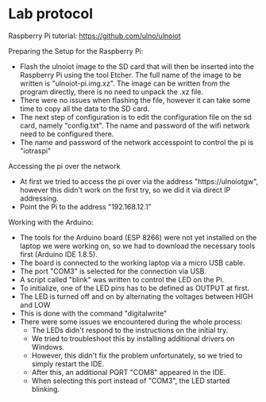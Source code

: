 # Lab protocol

Raspberry Pi tutorial: https://github.com/ulno/ulnoiot

Preparing the Setup for the Raspberry Pi:
- Flash the ulnoiot image to the SD card that will then be inserted into the Raspberry Pi using the tool Etcher. The full name of the image to be written is "ulnoiot-pi.img.xz". The image can be written from the program directly, there is no need to unpack the .xz file.
- There were no issues when flashing the file, however it can take some time to copy all the data to the SD card.
- The next step of configuration is to edit the configuration file on the sd card, namely "config.txt". The name and password of the wifi network need to be configured there.
- The name and password of the network accesspoint to control the pi is "iotraspi"

Accessing the pi over the network
- At first we tried to access the pi over via the address "https://ulnoiotgw", however this didn't work on the first try, so we did it via direct IP addressing.
- Point the Pi to the address "192.168.12.1"

Working with the Arduino:
- The tools for the Arduino board (ESP 8266) were not yet installed on the laptop we were working on, so we had to download the necessary tools first (Arduino IDE 1.8.5).
- The board is connected to the working laptop via a micro USB cable.
- The port "COM3" is selected for the connection via USB.
- A script called "blink" was written to control the LED on the Pi. 
- To initialize, one of the LED pins has to be defined as OUTPUT at first.
- The LED is turned off and on by alternating the voltages between HIGH and LOW
- This is done with the command "digitalwrite"
- There were some issues we encountered during the whole process:
    - The LEDs didn't respond to the instructions on the initial try.
    - We tried to troubleshoot this by installing additional drivers on Windows.
    - However, this didn't fix the problem unfortunately, so we tried to simply restart the IDE.
    - After this, an additional PORT "COM8" appeared in the IDE.
    - When selecting this port instead of "COM3", the LED started blinking.


